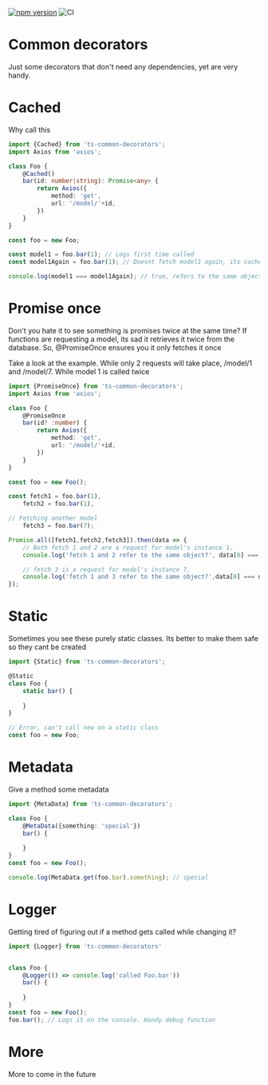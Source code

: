 [![npm version](https://d25lcipzij17d.cloudfront.net/badge.svg?id=js&type=6&v=0.9.7)](https://www.npmjs.com/package/ts-common-decorators) ![CI](https://github.com/jaenster/ts-common-decorators/workflows/CI/badge.svg)

# Common decorators

Just some decorators that don't need any dependencies, yet are very handy.

# Cached
Why call this 
```typescript
import {Cached} from 'ts-common-decorators';
import Axios from 'axios';

class Foo {
    @Cached()
    bar(id: number|string): Promise<any> {
        return Axios({
            method: 'get',
            url: '/model/'+id,
        })
    }
}

const foo = new Foo;

const model1 = foo.bar(1); // Logs first time called
const model1Again = foo.bar(1); // Doesnt fetch model1 again, its cached!

console.log(model1 === model1Again); // true, refers to the same object
```

# Promise once
Don't you hate it to see something is promises twice at the same time? If functions are requesting a model, its sad it retrieves it twice from the database. So, @PromiseOnce ensures you it only fetches it once

Take a look at the example. While only 2 requests will take place, /model/1 and /model/7. While model 1 is called twice
```typescript
import {PromiseOnce} from 'ts-common-decorators';
import Axios from 'axios';

class Foo {
    @PromiseOnce
    bar(id? :number) {
        return Axios({
            method: 'get',
            url: '/model/'+id,
        })
    }
}

const foo = new Foo();

const fetch1 = foo.bar(1), 
    fetch2 = foo.bar(1),

// Fetching another model
    fetch3 = foo.bar(7);

Promise.all([fetch1,fetch2,fetch3]).then(data => {
    // Both fetch 1 and 2 are a request for model's instance 1.
    console.log('fetch 1 and 2 refer to the same object?', data[0] === data[1]); // true

    // fetch 3 is a request for model's instance 7.
    console.log('fetch 1 and 3 refer to the same object?',data[0] === data[2]); // false
});
```

# Static
Sometimes you see these purely static classes. Its better to make them safe so they cant be created
```typescript
import {Static} from 'ts-common-decorators';

@Static
class Foo {
    static bar() {
    
    }
}

// Error, can't call new on a static class
const foo = new Foo;
```

# Metadata
Give a method some metadata
```typescript
import {MetaData} from 'ts-common-decorators';

class Foo {
    @MetaData({something: 'special'})
    bar() {
    
    }
}
const foo = new Foo();

console.log(MetaData.get(foo.bar).something); // special
```

# Logger
Getting tired of figuring out if a method gets called while changing it? 

```typescript
import {Logger} from 'ts-common-decorators'


class Foo {
    @Logger(() => console.log('called Foo.bar'))
    bar() {
    
    }
}
const foo = new Foo();
foo.bar(); // Logs it on the console. Handy debug function
```
# More
More to come in the future